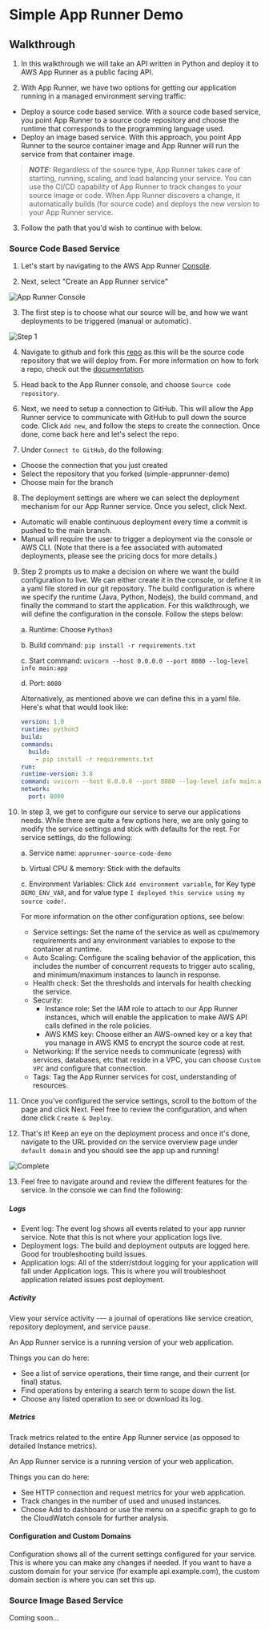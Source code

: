 # Simple App Runner Demo

## Walkthrough

1. In this walkthrough we will take an API written in Python and deploy it to AWS App Runner as a public facing API.

2. With App Runner, we have two options for getting our application running in a managed environment serving traffic:

- Deploy a source code based service. With a source code based service, you point App Runner to a source code repository and choose the runtime that corresponds to the programming language used.
- Deploy an image based service. With this approach, you point App Runner to the source container image and App Runner will run the service from that container image.

> **_NOTE:_** Regardless of the source type, App Runner takes care of starting, running, scaling, and load balancing your service. You can use the CI/CD capability of App Runner to track changes to your source image or code. When App Runner discovers a change, it automatically builds (for source code) and deploys the new version to your App Runner service.

3. Follow the path that you'd wish to continue with below.

### Source Code Based Service

1. Let's start by navigating to the AWS App Runner [Console](https://console.aws.amazon.com/apprunner/home).

2. Next, select "Create an App Runner service"

![App Runner Console](./images/apprunner_console.png)

3. The first step is to choose what our source will be, and how we want deployments to be triggered (manual or automatic).

![Step 1](./images/step_1.png)

4. Navigate to github and fork this [repo](https://github.com/adamjkeller/simple-apprunner-demo) as this will be the source code repository that we will deploy from.
   For more information on how to fork a repo, check out the [documentation](https://docs.github.com/en/get-started/quickstart/fork-a-repo).

5. Head back to the App Runner console, and choose `Source code repository`.

6. Next, we need to setup a connection to GitHub.
   This will allow the App Runner service to communicate with GitHub to pull down the source code.
   Click `Add new`, and follow the steps to create the connection.
   Once done, come back here and let's select the repo.

7. Under `Connect to GitHub`, do the following:

- Choose the connection that you just created
- Select the repository that you forked (simple-apprunner-demo)
- Choose main for the branch

8. The deployment settings are where we can select the deployment mechanism for our App Runner service. Once you select, click Next.

- Automatic will enable continuous deployment every time a commit is pushed to the main branch.
- Manual will require the user to trigger a deployment via the console or AWS CLI. (Note that there is a fee associated with automated deployments, please see the pricing docs for more details.)

9. Step 2 prompts us to make a decision on where we want the build configuration to live.
   We can either create it in the console, or define it in a yaml file stored in our git repository.
   The build configuration is where we specify the runtime (Java, Python, Nodejs), the build command, and finally the command to start the application.
   For this walkthrough, we will define the configuration in the console.
   Follow the steps below:

   a. Runtime: Choose `Python3`

   b. Build command: `pip install -r requirements.txt`

   c. Start command: `uvicorn --host 0.0.0.0 --port 8080 --log-level info main:app`

   d. Port: `8080`

   Alternatively, as mentioned above we can define this in a yaml file. Here's what that would look like:

   ```yaml
   version: 1.0
   runtime: python3
   build:
   commands:
     build:
       - pip install -r requirements.txt
   run:
   runtime-version: 3.8
   command: uvicorn --host 0.0.0.0 --port 8080 --log-level info main:app
   network:
     port: 8080
   ```

10. In step 3, we get to configure our service to serve our applications needs.
    While there are quite a few options here, we are only going to modify the service settings and stick with defaults for the rest.
    For service settings, do the following:

    a. Service name: `apprunner-source-code-demo`

    b. Virtual CPU & memory: Stick with the defaults

    c. Environment Variables: Click `Add environment variable`, for Key type `DEMO_ENV_VAR`, and for value type `I deployed this service using my source code!`.

    For more information on the other configuration options, see below:

    - Service settings: Set the name of the service as well as cpu/memory requirements and any environment variables to expose to the container at runtime.
    - Auto Scaling: Configure the scaling behavior of the application, this includes the number of concurrent requests to trigger auto scaling, and minimum/maximum instances to launch in response.
    - Health check: Set the thresholds and intervals for health checking the service.
    - Security:
      - Instance role: Set the IAM role to attach to our App Runner instances, which will enable the application to make AWS API calls defined in the role policies.
      - AWS KMS key: Choose either an AWS-owned key or a key that you manage in AWS KMS to encrypt the source code at rest.
    - Networking: If the service needs to communicate (egress) with services, databases, etc that reside in a VPC, you can choose `Custom VPC` and configure that connection.
    - Tags: Tag the App Runner services for cost, understanding of resources.

11. Once you've configured the service settings, scroll to the bottom of the page and click Next.
    Feel free to review the configuration, and when done click `Create & Deploy`.

12. That's it! Keep an eye on the deployment process and once it's done, navigate to the URL provided on the service overview page under `default domain` and you should see the app up and running!

![Complete](./images/service_complete.png)

13. Feel free to navigate around and review the different features for the service.
    In the console we can find the following:

##### Logs

- Event log: The event log shows all events related to your app runner service. Note that this is not where your application logs live.
- Deployment logs: The build and deployment outputs are logged here. Good for troubleshooting build issues.
- Application logs: All of the stderr/stdout logging for your application will fall under Application logs. This is where you will troubleshoot application related issues post deployment.

##### Activity

View your service activity -— a journal of operations like service creation, repository deployment, and service pause.

An App Runner service is a running version of your web application.

Things you can do here:

- See a list of service operations, their time range, and their current (or final) status.
- Find operations by entering a search term to scope down the list.
- Choose any listed operation to see or download its log.

##### Metrics

Track metrics related to the entire App Runner service (as opposed to detailed Instance metrics).

An App Runner service is a running version of your web application.

Things you can do here:

- See HTTP connection and request metrics for your web application.
- Track changes in the number of used and unused instances.
- Choose Add to dashboard or use the menu on a specific graph to go to the CloudWatch console for further analysis.

#### Configuration and Custom Domains

Configuration shows all of the current settings configured for your service. This is where you can make any changes if needed.
If you want to have a custom domain for your service (for example api.example.com), the custom domain section is where you can set this up.

### Source Image Based Service

Coming soon...
